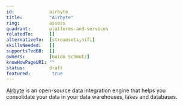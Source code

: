 ```yaml
---
id:				airbyte
title:      	"Airbyte"
ring:       	assess
quadrant:   	platforms-and-services
relatedTo:		[]
alternativeTo:	[streamsets,nifi]
skillsNeeded:	[]
supportsTvdBB:	[]
owners:         [Guido Schmutz]
knowHowPageURI:	""   
status:			draft
featured:        true
---
```


[Airbyte](https://airbyte.com/) is an open-source data integration engine that helps you consolidate your data in your data warehouses, lakes and databases.